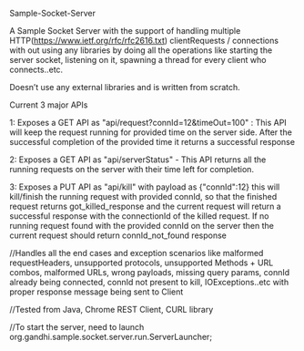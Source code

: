 Sample-Socket-Server

A Sample Socket Server with the support of handling multiple HTTP(https://www.ietf.org/rfc/rfc2616.txt) clientRequests / connections with out using any libraries by doing all the operations like starting the server socket, listening on it, spawning a thread for every client who connects..etc.

Doesn’t use any external libraries and is written from scratch.

Current 3 major APIs 

1: Exposes a GET API as "api/request?connId=12&timeOut=100" : This API will keep the request running for provided time on the server side. After the successful completion of the provided time it returns a successful response

2: Exposes a GET API as "api/serverStatus" - This API returns all the running requests on the server with their time left for completion.

3: Exposes a PUT API as "api/kill" with payload as {"connId":12} this will kill/finish the running request with provided connId, so that the finished request returns got_killed_response and the current request will return a successful response with the connectionId of the killed request. If no running request found with the provided connId on the server then the current request should return connId_not_found response

//Handles all the end cases and exception scenarios like malformed requestHeaders, unsupported protocols, unsupported Methods + URL combos, malformed URLs, wrong payloads, missing query params, connId already being connected, connId not present to kill, IOExceptions..etc with proper response message being sent to Client

//Tested from Java, Chrome REST Client, CURL library

//To start the server, need to launch org.gandhi.sample.socket.server.run.ServerLauncher;
